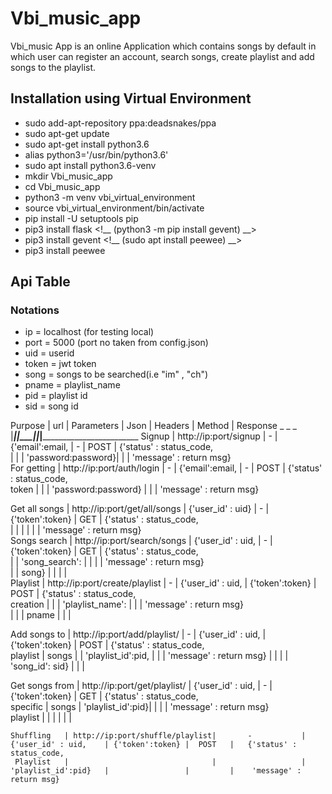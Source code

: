 # Vbi_music_app

Vbi_music App is an online Application which contains songs by default in which user can register an account, search songs, create playlist and add songs to the
playlist.


## Installation using Virtual Environment
* sudo add-apt-repository ppa:deadsnakes/ppa
* sudo apt-get update
* sudo apt-get install python3.6
* alias python3='/usr/bin/python3.6'
* sudo apt install python3.6-venv
* mkdir Vbi_music_app
* cd Vbi_music_app
* python3 -m venv vbi_virtual_environment
* source vbi_virtual_environment/bin/activate
* pip install -U setuptools pip
* pip3 install flask
<!__ (python3 -m pip install gevent) __>
* pip3 install gevent
<!__ (sudo apt install peewee) __>
* pip3 install peewee

## Api Table

### Notations

* ip = localhost (for testing local)
* port = 5000 (port no taken from config.json)
* uid = userid 
* token = jwt token
* song = songs to be searched(i.e "im" , "ch")
* pname = playlist_name
* pid = playlist id
* sid = song id


 Purpose        |  url                           | Parameters        |  Json                |   Headers       | Method  |   Response
_ _ _             |________________________________|___________________|______________________|_________________|_________|______________________________
  Signup        |  http://ip:port/signup         |      -            | {'email':email,      |        -        |  POST   |   {'status' : status_code,   
                |                                |                   |   'password:password}|                 |         |     'message' : return msg}  
 For getting    |  http://ip:port/auth/login     |      -            | {'email':email,      |        -        |  POST   |   {'status' : status_code,   
    token       |                                |                   | 'password:password}  |                 |         |   'message' : return msg}    

 Get all songs  | http://ip:port/get/all/songs   | {'user_id' : uid} |        -             | {'token':token} |  GET    |   {'status' : status_code,   
                |                                |                   |                      |                 |         |   'message' : return msg}    
 Songs search   | http://ip:port/search/songs    | {'user_id' : uid, |         -            | {'token':token} |  GET    |   {'status' : status_code,   
                |                                |  'song_search':   |                      |                 |         |    'message' : return msg}  
                |                                |       song}       |                      |                 |         |                              
   Playlist     | http://ip:port/create/playlist |      -            | {'user_id' : uid,    | {'token':token} |  POST   |   {'status' : status_code,   
   creation     |                                |                   |  'playlist_name':    |                 |         |     'message' : return msg}  
                |                                |                   |      pname           |                 |         |                             

  Add songs to  | http://ip:port/add/playlist/   |       -           | {'user_id' : uid,    | {'token':token} |  POST   |    {'status' : status_code,  
    playlist    |                       songs    |                   |  'playlist_id':pid,  |                 |         |     'message' : return msg} |               |                                |                   |   'song_id': sid}    |                 |         | 

 Get songs from | http://ip:port/get/playlist/   | {'user_id' : uid, |         -            | {'token':token} |  GET    |    {'status' : status_code,  
   specific     |                        songs   | 'playlist_id':pid}|                      |                 |         |    'message' : return msg}   
   playlist     |                                |                   |                      |                 |         |                              

    Shuffling   | http://ip:port/shuffle/playlist|       -           | {'user_id' : uid,    | {'token':token} |  POST   |   {'status' : status_code,   
     Playlist   |                                |                   | 'playlist_id':pid}   |                 |         |    'message' : return msg}   


